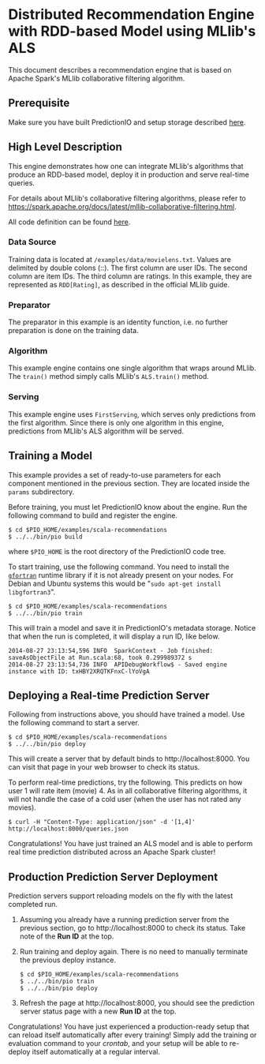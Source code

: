 <!--
Licensed to the Apache Software Foundation (ASF) under one or more
contributor license agreements.  See the NOTICE file distributed with
this work for additional information regarding copyright ownership.
The ASF licenses this file to You under the Apache License, Version 2.0
(the "License"); you may not use this file except in compliance with
the License.  You may obtain a copy of the License at

    http://www.apache.org/licenses/LICENSE-2.0

Unless required by applicable law or agreed to in writing, software
distributed under the License is distributed on an "AS IS" BASIS,
WITHOUT WARRANTIES OR CONDITIONS OF ANY KIND, either express or implied.
See the License for the specific language governing permissions and
limitations under the License.
-->

Distributed Recommendation Engine with RDD-based Model using MLlib's ALS
========================================================================

This document describes a recommendation engine that is based on Apache Spark's
MLlib collaborative filtering algorithm.


Prerequisite
------------

Make sure you have built PredictionIO and setup storage described
[here](/README.md).


High Level Description
----------------------

This engine demonstrates how one can integrate MLlib's algorithms that produce
an RDD-based model, deploy it in production and serve real-time queries.

For details about MLlib's collaborative filtering algorithms, please refer to
https://spark.apache.org/docs/latest/mllib-collaborative-filtering.html.

All code definition can be found [here](src/main/scala/Run.scala).


### Data Source

Training data is located at `/examples/data/movielens.txt`. Values are delimited
by double colons (::). The first column are user IDs. The second column are item
IDs. The third column are ratings. In this example, they are represented as
`RDD[Rating]`, as described in the official MLlib guide.


### Preparator

The preparator in this example is an identity function, i.e. no further
preparation is done on the training data.


### Algorithm

This example engine contains one single algorithm that wraps around MLlib. The
`train()` method simply calls MLlib's `ALS.train()` method.


### Serving

This example engine uses `FirstServing`, which serves only predictions from the
first algorithm. Since there is only one algorithm in this engine, predictions
from MLlib's ALS algorithm will be served.


Training a Model
----------------

This example provides a set of ready-to-use parameters for each component
mentioned in the previous section. They are located inside the `params`
subdirectory.

Before training, you must let PredictionIO know about the engine. Run the
following command to build and register the engine.
```
$ cd $PIO_HOME/examples/scala-recommendations
$ ../../bin/pio build
```
where `$PIO_HOME` is the root directory of the PredictionIO code tree.

To start training, use the following command. You need to install the
[`gfortran`](https://github.com/mikiobraun/jblas/wiki/Missing-Libraries)
runtime library if it is not already present on your nodes. For Debian and
Ubuntu systems this would be "`sudo apt-get install libgfortran3`".
```
$ cd $PIO_HOME/examples/scala-recommendations
$ ../../bin/pio train
```
This will train a model and save it in PredictionIO's metadata storage. Notice
that when the run is completed, it will display a run ID, like below.
```
2014-08-27 23:13:54,596 INFO  SparkContext - Job finished: saveAsObjectFile at Run.scala:68, took 0.299989372 s
2014-08-27 23:13:54,736 INFO  APIDebugWorkflow$ - Saved engine instance with ID: txHBY2XRQTKFnxC-lYoVgA
```


Deploying a Real-time Prediction Server
---------------------------------------

Following from instructions above, you should have trained a model. Use the
following command to start a server.
```
$ cd $PIO_HOME/examples/scala-recommendations
$ ../../bin/pio deploy
```
This will create a server that by default binds to http://localhost:8000. You
can visit that page in your web browser to check its status.

To perform real-time predictions, try the following. This predicts on how user 1 will rate item (movie) 4. As in all collaborative filtering algorithms, it will not handle the case of a cold user (when the user has not rated any movies).
```
$ curl -H "Content-Type: application/json" -d '[1,4]' http://localhost:8000/queries.json
```
Congratulations! You have just trained an ALS model and is able to perform real
time prediction distributed across an Apache Spark cluster!


Production Prediction Server Deployment
---------------------------------------

Prediction servers support reloading models on the fly with the latest completed
run.

1.  Assuming you already have a running prediction server from the previous
    section, go to http://localhost:8000 to check its status. Take note of the
    **Run ID** at the top.

2.  Run training and deploy again. There is no need to manually terminate the previous deploy instance.

    ```
    $ cd $PIO_HOME/examples/scala-recommendations
    $ ../../bin/pio train
    $ ../../bin/pio deploy
    ```

3.  Refresh the page at http://localhost:8000, you should see the prediction
    server status page with a new **Run ID** at the top.

Congratulations! You have just experienced a production-ready setup that can
reload itself automatically after every training! Simply add the training or
evaluation command to your *crontab*, and your setup will be able to re-deploy
itself automatically at a regular interval.
